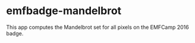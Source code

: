 # emfbadge-mandelbrot

This app computes the Mandelbrot set for all pixels on the EMFCamp 2016 badge.


